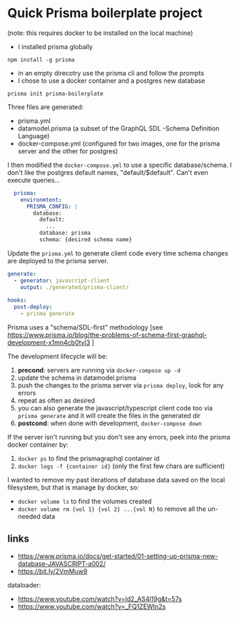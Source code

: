 # Quick Prisma boilerplate project
(note: this requires docker to be installed on the local machine)
- I installed prisma globally

```
npm install -g prisma
```

- in an empty direcotry use the prisma cli and follow the prompts
- I chose to use a docker container and a postgres new database
```
prisma init prisma-boilerplate
```
Three files are generated:
- prisma.yml
- datamodel.prisma (a subset of the GraphQL SDL -Schema Definition Language)
- docker-compose.yml (configured for two images, one for the prisma server and the other for postgres)

I then modified the `docker-compose.yml` to use a specific database/schema.
I don't like the postgres default names, "default/$default". Can't even execute queries...
```yaml
  prisma:
    environmtent:
      PRISMA_CONFIG: |
        database:
          default:
            ...
          database: prisma
          schema: {desired schema name}
```

Update the `prisma.yml` to generate client code every time schema changes are deployed to the prisma server.

```yaml
generate:
  - generator: javascript-client
    output: ./generated/prisma-client/
    
hooks:
  post-deploy:
    - prisma generate
```

Prisma uses a "schema/SDL-first" methodology [see https://www.prisma.io/blog/the-problems-of-schema-first-graphql-development-x1mn4cb0tyl3 ]

The development lifecycle will be:
  1. **precond**: servers are running via `docker-compose up -d`
  1. update the schema in datamodel.prisma
  1. push the changes to the prisma server via `prisma deploy`, look for any errors
  1. repeat as often as desired
  1. you can also generate the javascript/typescript client code too via `prisma generate` and it will create the files in the generated dir
  1. **postcond**: when done with development, `docker-compose down`

If the server isn't running but you don't see any errors, peek into the prisma docker container by:
1) `docker ps` to find the prismagraphql container id
2) `docker logs -f {container id}` (only the first few chars are sufficient) 

I wanted to remove my past iterations of database data saved on the local filesystem, but that is manage by docker, so:
  * `docker volume ls` to find the volumes created
  * `docker volume rm {vol 1} {vol 2} ...{vol N}` to remove all the un-needed data

## links
  * https://www.prisma.io/docs/get-started/01-setting-up-prisma-new-database-JAVASCRIPT-a002/
  * https://bit.ly/2VmMuw9

dataloader:
 - https://www.youtube.com/watch?v=ld2_AS4l19g&t=57s
 - https://www.youtube.com/watch?v=_FQ1ZEWIn2s

